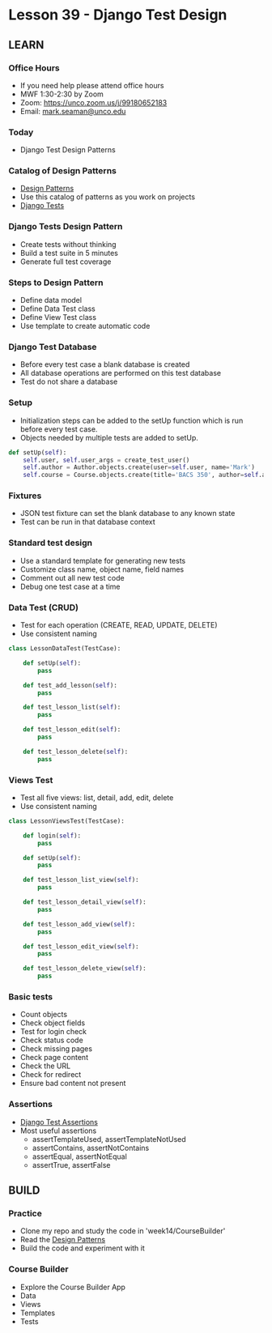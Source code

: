 # Lesson 39 - Django Test Design

## LEARN

### Office Hours
* If you need help please attend office hours
* MWF  1:30-2:30 by Zoom
* Zoom:  https://unco.zoom.us/j/99180652183
* Email: mark.seaman@unco.edu      


### Today
* Django Test Design Patterns


### Catalog of Design Patterns
* [Design Patterns](/course/bacs350/docs/DesignPatterns)
* Use this catalog of patterns as you work on projects
* [Django Tests](../docs/DjangoTests)


### Django Tests Design Pattern
* Create tests without thinking
* Build a test suite in 5 minutes
* Generate full test coverage


### Steps to Design Pattern
* Define data model
* Define Data Test class
* Define View Test class
* Use template to create automatic code


### Django Test Database
* Before every test case a blank database is created
* All database operations are performed on this test database
* Test do not share a database


### Setup
* Initialization steps can be added to the setUp function
which is run before every test case.
* Objects needed by multiple tests are added to setUp.

```python
def setUp(self):
    self.user, self.user_args = create_test_user()
    self.author = Author.objects.create(user=self.user, name='Mark')
    self.course = Course.objects.create(title='BACS 350', author=self.author)
```


### Fixtures
* JSON test fixture can set the blank database to any known state
* Test can be run in that database context
           

### Standard test design
* Use a standard template for generating new tests
* Customize class name, object name, field names
* Comment out all new test code
* Debug one test case at a time



### Data Test (CRUD)
* Test for each operation (CREATE, READ, UPDATE, DELETE)
* Use consistent naming

```python
class LessonDataTest(TestCase):

    def setUp(self):
        pass

    def test_add_lesson(self):
        pass

    def test_lesson_list(self):
        pass

    def test_lesson_edit(self):
        pass

    def test_lesson_delete(self):
        pass
```


### Views Test
* Test all five views: list, detail, add, edit, delete
* Use consistent naming

```python
class LessonViewsTest(TestCase):

    def login(self):
        pass

    def setUp(self):
        pass

    def test_lesson_list_view(self):
        pass

    def test_lesson_detail_view(self):
        pass

    def test_lesson_add_view(self):
        pass

    def test_lesson_edit_view(self):
        pass

    def test_lesson_delete_view(self):
        pass
```

### Basic tests
* Count objects
* Check object fields
* Test for login check
* Check status code
* Check missing pages
* Check page content
* Check the URL
* Check for redirect
* Ensure bad content not present


### Assertions
* [Django Test Assertions](https://docs.djangoproject.com/en/3.1/topics/testing/tools/#assertions)
* Most useful assertions
    * assertTemplateUsed, assertTemplateNotUsed
    * assertContains, assertNotContains
    * assertEqual, assertNotEqual
    * assertTrue, assertFalse



## BUILD

### Practice
* Clone my repo and study the code in 'week14/CourseBuilder'
* Read the [Design Patterns](/course/bacs350/docs/DesignPatterns)
* Build the code and experiment with it


### Course Builder
* Explore the Course Builder App
* Data
* Views
* Templates
* Tests


